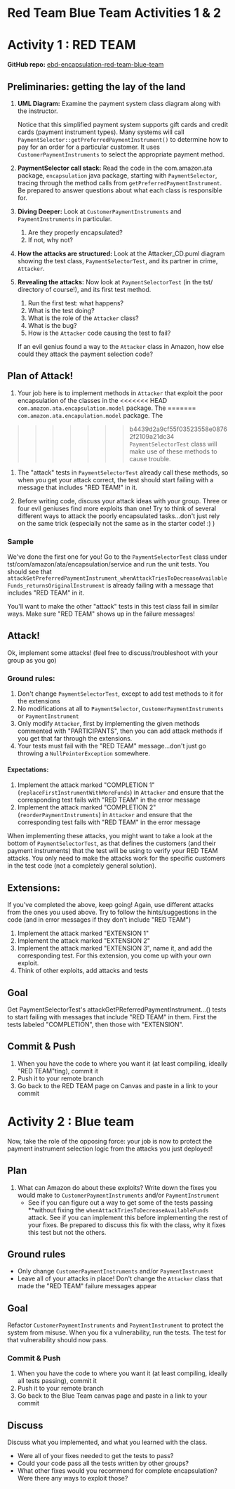 # Red Team Blue Team Activities 1 & 2

# Activity 1 : RED TEAM

**GitHub repo:** [ebd-encapsulation-red-team-blue-team](https://github.com/LambdaSchool/ebd-encapsulation-red-team-blue-team)

## Preliminaries: getting the lay of the land

1. **UML Diagram:** Examine the payment system class diagram along with the instructor.

   Notice that this simplified payment system supports gift cards and credit cards (payment instrument types).
   Many systems will call `PaymentSelector::getPreferredPaymentInstrument()` to determine how to pay for an order for
   a particular customer. It uses `CustomerPaymentInstruments` to select the appropriate payment method.

1. **PaymentSelector call stack:** Read the code in the com.amazon.ata package,
   `encapsulation` java package, starting with `PaymentSelector`, tracing through the method calls
   from `getPreferredPaymentInstrument`. Be prepared to answer questions about what each class is responsible for.

1. **Diving Deeper:** Look at `CustomerPaymentInstruments` and `PaymentInstruments` in particular.
    1. Are they properly encapsulated?
    1. If not, why not?

1. **How the attacks are structured:** Look at the Attacker_CD.puml diagram showing
   the test class, `PaymentSelectorTest`, and its partner in crime,
   `Attacker`.

1. **Revealing the attacks:** Now look at `PaymentSelectorTest` (in the tst/ directory of course!), and its first
   test method.
    1. Run the first test: what happens?
    1. What is the test doing?
    1. What is the role of the `Attacker` class?
    1. What is the bug?
    1. How is the `Attacker` code causing the test to fail?

   If an evil genius found a way to the `Attacker` class in Amazon, how else could they attack the payment
   selection code?

## Plan of Attack!

1. Your job here is to implement methods in `Attacker` that exploit the poor encapsulation of the classes in the
<<<<<<< HEAD
   `com.amazon.ata.encapsulation.model` package. The
=======
   `com.amazon.ata.encapulation.model` package. The
>>>>>>> b4439d2a9cf55f03523558e08762f2109a21dc34
   `PaymentSelectorTest` class will make use of these methods to
   cause trouble.

1. The "attack" tests in `PaymentSelectorTest` already call these methods, so when you get your attack correct,
   the test should start failing with a message that includes "RED TEAM!" in it.

1. Before writing code, discuss your attack ideas with your group.
   Three or four evil geniuses find more exploits than one!
   Try to think of several different ways to attack the poorly
   encapsulated tasks...don't just rely on the same
   trick (especially not the same as in the starter code! :) )

### Sample

We've done the first one for you! Go to the `PaymentSelectorTest` class
under tst/com/amazon/ata/encapsulation/service and run
the unit tests. You should see that
`attackGetPreferredPaymentInstrument_whenAttackTriesToDecreaseAvailableFunds_returnsOriginalInstrument`
is already failing with a message that includes "RED TEAM" in it.

You'll want to make the other "attack" tests in this test class fail
in similar ways. Make sure "RED TEAM" shows up in the failure messages!

## Attack!

Ok, implement some attacks! (feel free to discuss/troubleshoot with your group as you go)

### Ground rules:

1. Don't change `PaymentSelectorTest`, except to add test methods to it for the extensions
1. No modifications at all to `PaymentSelector`, `CustomerPaymentInstruments` or `PaymentInstrument`
1. Only modify `Attacker`, first by implementing the given methods commented with "PARTICIPANTS", then
   you can add attack methods if you get that far through the extensions.
1. Your tests must fail with the "RED TEAM" message...don't just go throwing a `NullPointerException` somewhere.

#### Expectations:

1. Implement the attack marked "COMPLETION 1" (`replaceFirstInstrumentWithMoreFunds`)
   in `Attacker` and ensure that the corresponding test fails with
   "RED TEAM" in the error message
1. Implement the attack marked "COMPLETION 2" (`reorderPaymentInstruments`) in `Attacker` and ensure that the
   corresponding test fails with "RED TEAM" in the error message

When implementing these attacks, you might want to take a look at the bottom of `PaymentSelectorTest`, as that
defines the customers (and their payment instruments) that the test will be using to verify your RED TEAM attacks.
You only need to make the attacks work for the specific customers
in the test code (not a completely general solution).

## Extensions:

If you've completed the above, keep going! Again, use different attacks from
the ones you used above. Try to follow the hints/suggestions in the
code (and in error messages if they don't include "RED TEAM")

1. Implement the attack marked "EXTENSION 1"
1. Implement the attack marked "EXTENSION 2"
1. Implement the attack marked "EXTENSION 3", name it, and add the corresponding test. For this extension, you come
   up with your own exploit.
1. Think of other exploits, add attacks and tests

## Goal

Get PaymentSelectorTest's attackGetPReferredPaymentInstrument...()
tests to start failing with messages that include "RED TEAM" in
them. First the tests labeled "COMPLETION", then those with "EXTENSION".

## Commit & Push

1. When you have the code to where you want it (at least compiling, ideally "RED TEAM"ting), commit it
1. Push it to your remote branch
1. Go back to the RED TEAM page on Canvas and paste in a link to your commit


# Activity 2 : Blue team

Now, take the role of the opposing force: your job is now to protect the payment instrument selection logic from
the attacks you just deployed!

## Plan

1. What can Amazon do about these exploits?
   Write down the fixes you would make to `CustomerPaymentInstruments` and/or `PaymentInstrument`
   * See if you can figure out a way to get some of the tests passing
     **without fixing the `whenAttackTriesToDecreaseAvailableFunds`
     attack. See if you can implement this before implementing
     the rest of your fixes. Be prepared to discuss this fix with
     the class, why it fixes this test but not the others.

## Ground rules

* Only change `CustomerPaymentInstruments` and/or `PaymentInstrument`
* Leave all of your attacks in place! Don't change the `Attacker` class that made
  the "RED TEAM" failure messages appear

## Goal

Refactor `CustomerPaymentInstruments` and `PaymentInstrument`
to protect the system from misuse. When you fix a vulnerability,
run the tests. The test for that vulnerability should now pass.

### Commit & Push

1. When you have the code to where you want it (at least compiling, ideally all tests passing), commit it
1. Push it to your remote branch
1. Go back to the Blue Team canvas page and paste in a link to your commit

## Discuss

Discuss what you implemented, and what you learned with the class.
* Were all of your fixes needed to get the tests to pass?
* Could your code pass all the tests written by other groups?
* What other fixes would you recommend for complete encapsulation? Were there any ways to exploit those?

